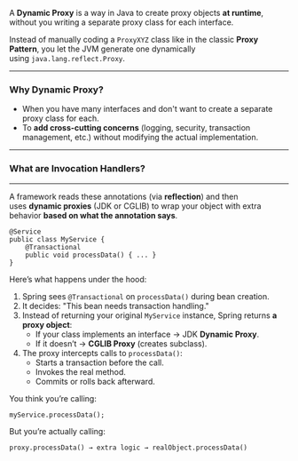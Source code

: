 
A **Dynamic Proxy** is a way in Java to create proxy objects **at runtime**, without you writing a separate proxy class for each interface.

Instead of manually coding a `ProxyXYZ` class like in the classic **Proxy Pattern**, you let the JVM generate one dynamically using `java.lang.reflect.Proxy`.

---
### Why Dynamic Proxy?

- When you have many interfaces and don't want to create a separate proxy class for each.    
- To **add cross-cutting concerns** (logging, security, transaction management, etc.) without modifying the actual implementation.

---
### What are Invocation Handlers?



---


A framework reads these annotations (via **reflection**) and then uses **dynamic proxies** (JDK or CGLIB) to wrap your object with extra behavior **based on what the annotation says**.

```
@Service
public class MyService {
    @Transactional
    public void processData() { ... }
}
```

Here’s what happens under the hood:

1. Spring sees `@Transactional` on `processData()` during bean creation.
2. It decides: "This bean needs transaction handling."
3. Instead of returning your original `MyService` instance, Spring returns **a proxy object**:
    - If your class implements an interface → JDK **Dynamic Proxy**.
    - If it doesn’t → **CGLIB Proxy** (creates subclass).
4. The proxy intercepts calls to `processData()`:
    - Starts a transaction before the call.
    - Invokes the real method.
    - Commits or rolls back afterward.

You think you’re calling:

```
myService.processData();
```

But you’re actually calling:

```
proxy.processData() → extra logic → realObject.processData()
```